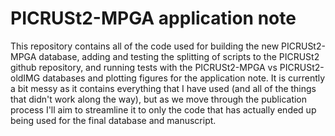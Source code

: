 # PICRUSt2-MPGA application note

This repository contains all of the code used for building the new PICRUSt2-MPGA database, adding and testing the splitting of scripts to the PICRUSt2 github repository, and running tests with the PICRUSt2-MPGA vs PICRUSt2-oldIMG databases and plotting figures for the application note. It is currently a bit messy as it contains everything that I have used (and all of the things that didn't work along the way), but as we move through the publication process I'll aim to streamline it to only the code that has actually ended up being used for the final database and manuscript.
